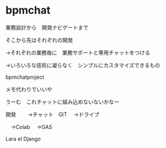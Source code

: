 # bpmchat

業務設計から　開発ナビゲートまで

そこから先はそれぞれの開発

→それぞれの業務毎に　業務サポートと専用チャットをつける

→いろいろな技術に凝らなく　シンプルにカスタマイズできるもの

bpmchatproject

メモ代わりでいいや

うーむ　これチャットに組み込めないないかなー

開発　
　→チャット　GIT　
 →ドライブ
 
 　→Colab
  　→GAS
   
   Lara el
   Django
   
   


